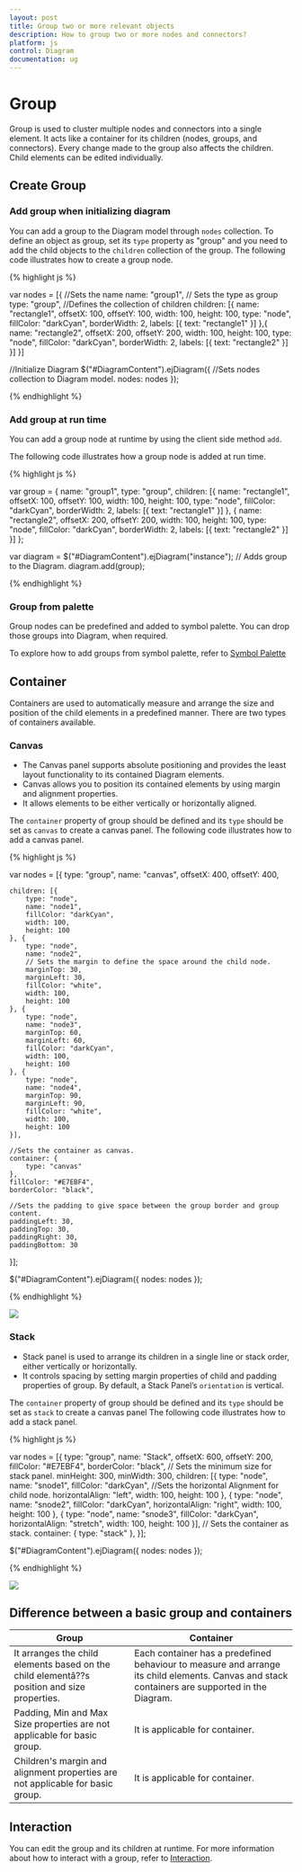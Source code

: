 ```yaml
---
layout: post
title: Group two or more relevant objects
description: How to group two or more nodes and connectors?
platform: js
control: Diagram
documentation: ug
---
```


# Group

Group is used to cluster multiple nodes and connectors into a single element. It acts like a container for its children (nodes, groups, and connectors). Every change made to the group also affects the children. Child elements can be edited individually. 

## Create Group

### Add group when initializing diagram

You can add a group to the Diagram model through `nodes` collection. To define an object as group, set its `type` property as "group" and you need to add the child objects to the `children` collection of the group. The following code illustrates how to create a group node.

{% highlight js %}

var nodes = [{
	//Sets the name
	name: "group1",
	// Sets the type as group
	type: "group",
	//Defines the collection of children
	children: [{
		name: "rectangle1",
		offsetX: 100,
		offsetY: 100,
		width: 100,
		height: 100,
		type: "node",
		fillColor: "darkCyan",
		borderWidth: 2,
		labels: [{
			text: "rectangle1"
		}]
	},{
		name: "rectangle2",
		offsetX: 200,
		offsetY: 200,
		width: 100,
		height: 100,
		type: "node",
		fillColor: "darkCyan",
		borderWidth: 2,
		labels: [{
		text: "rectangle2"
		}]
	}]
}]

//Initialize Diagram
$("#DiagramContent").ejDiagram({
	//Sets nodes collection to Diagram model.
	nodes: nodes
});

{% endhighlight %}

### Add group at run time

You can add a group node at runtime by using the client side method `add`.

The following code illustrates how a group node is added at run time.

{% highlight js %}

var group = {
	name: "group1",
	type: "group",
	children: [{
		name: "rectangle1",
		offsetX: 100,
		offsetY: 100,
		width: 100,
		height: 100,
		type: "node",
		fillColor: "darkCyan",
		borderWidth: 2,
		labels: [{
			text: "rectangle1"
		}]
	}, {
		name: "rectangle2",
		offsetX: 200,
		offsetY: 200,
		width: 100,
		height: 100,
		type: "node",
		fillColor: "darkCyan",
		borderWidth: 2,
		labels: [{
			text: "rectangle2"
		}]
	}]
};


var diagram = $("#DiagramContent").ejDiagram("instance");
// Adds group to the Diagram.
diagram.add(group);

{% endhighlight %}

### Group from palette

Group nodes can be predefined and added to symbol palette. You can drop those groups into Diagram, when required.

To explore how to add groups from symbol palette, refer to [Symbol Palette](/js/Diagram/Symbol-Palette "Symbol Palette")

## Container

Containers are used to automatically measure and arrange the size and position of the child elements in a predefined manner.
There are two types of containers available.

### Canvas

* The Canvas panel supports absolute positioning and provides the least layout functionality to its contained Diagram elements. 
* Canvas allows you to position its contained elements by using margin and alignment properties.
* It allows elements to be either vertically or horizontally aligned.

The `container` property of group should be defined and its `type` should be set as `canvas` to create a canvas panel. The following code illustrates how to add a canvas panel.

{% highlight js %}

var nodes = [{
	type: "group",
	name: "canvas",
	offsetX: 400,
	offsetY: 400,
	
	children: [{
		type: "node",
		name: "node1",
		fillColor: "darkCyan",
		width: 100,
		height: 100
	}, {
		type: "node",
		name: "node2",
		// Sets the margin to define the space around the child node.
		marginTop: 30,
		marginLeft: 30,
		fillColor: "white",
		width: 100,
		height: 100
	}, {
		type: "node",
		name: "node3",
		marginTop: 60,
		marginLeft: 60,
		fillColor: "darkCyan",
		width: 100,
		height: 100
	}, {
		type: "node",
		name: "node4",
		marginTop: 90,
		marginLeft: 90,
		fillColor: "white",
		width: 100,
		height: 100
	}],
	
	//Sets the container as canvas.
	container: {
		type: "canvas"
	},
	fillColor: "#E7EBF4",
	borderColor: "black",
	
	//Sets the padding to give space between the group border and group content.
	paddingLeft: 30,
	paddingTop: 30,
	paddingRight: 30,
	paddingBottom: 30
}];

$("#DiagramContent").ejDiagram({
	nodes: nodes
});

{% endhighlight %}

![](/js/Diagram/Group_images/Group_img9.png)

### Stack

* Stack panel is used to arrange its children in a single line or stack order, either vertically or horizontally.
* It controls spacing by setting margin properties of child and padding properties of group. By default, a Stack Panel’s `orientation` is vertical. 

The `container` property of group should be defined and its `type` should be set as `stack` to create a canvas panel The following code illustrates how to add a stack panel.

{% highlight js %}

var nodes = [{
	type: "group",
	name: "Stack",
	offsetX: 600,
	offsetY: 200,
	fillColor: "#E7EBF4",
	borderColor: "black",
	// Sets the minimum size for stack panel.
	minHeight: 300,
	minWidth: 300,
	children: [{
		type: "node",
		name: "snode1",
		fillColor: "darkCyan",
		//Sets the horizontal Alignment for child node.
		horizontalAlign: "left",
		width: 100,
		height: 100
	}, {
		type: "node",
		name: "snode2",
		fillColor: "darkCyan",
		horizontalAlign: "right",
		width: 100,
		height: 100
	}, {
		type: "node",
		name: "snode3",
		fillColor: "darkCyan",
		horizontalAlign: "stretch",
		width: 100,
		height: 100
	}],
	// Sets the container as stack.
	container: {
		type: "stack"
	},
}];

$("#DiagramContent").ejDiagram({
	nodes: nodes
});

{% endhighlight %}

![](/js/Diagram/Group_images/Group_img10.png)

## Difference between a basic group and containers

| Group | Container |
|---|---|
| It arranges the child elements based on the child elementâ??s position and size properties. | Each container has a predefined behaviour to measure and arrange its child elements. Canvas and stack containers are supported in the Diagram. |
| Padding, Min and Max Size properties are not applicable for basic group. | It is applicable for container. |
| Children's margin and alignment properties are not applicable for basic group. | It is applicable for container. |

## Interaction

You can edit the group and its children at runtime. For more information about how to interact with a group, refer to [Interaction](/js/Diagram/Interaction#Selection "Interaction").